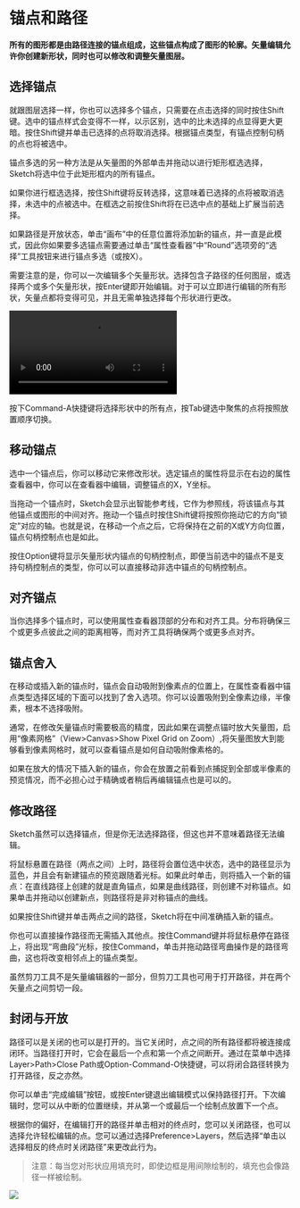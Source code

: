 # 锚点和路径

**所有的图形都是由路径连接的锚点组成，这些锚点构成了图形的轮廓。矢量编辑允许你创建新形状，同时也可以修改和调整矢量图层。**

## 选择锚点

就跟图层选择一样，你也可以选择多个锚点，只需要在点击选择的同时按住Shift键。选中的锚点样式会变得不一样，以示区别，选中的比未选择的点显得更大更暗。按住Shift键并单击已选择的点将取消选择。根据锚点类型，有锚点控制句柄的点也将被选中。

锚点多选的另一种方法是从矢量图的外部单击并拖动以进行矩形框选选择，Sketch将选中位于此矩形框内的所有锚点。

如果你进行框选选择，按住Shift键将反转选择，这意味着已选择的点将被取消选择，未选中的点被选中。在框选之前按住Shift将在已选中点的基础上扩展当前选择。

如果路径是开放状态，单击“画布”中的任意位置将添加新的锚点，并一直是此模式，因此你如果要多选锚点需要通过单击“属性查看器”中“Round”选项旁的“选择”工具按钮来进行锚点多选（或按X）。

需要注意的是，你可以一次编辑多个矢量形状。选择包含子路径的任何图层，或选择两个或多个矢量形状，按Enter键即开始编辑。对于可以立即进行编辑的所有形状，矢量点都将变得可见，并且无需单独选择每个形状进行更改。

![](https://www.sketch.com/images/pages/docs/05-vector/video/shape-edit-multiple@2x.mp4)

按下Command-A快捷键将选择形状中的所有点，按Tab键选中聚焦的点将按照放置顺序切换。

## 移动锚点

选中一个锚点后，你可以移动它来修改形状。选定锚点的属性将显示在右边的属性查看器中，你可以在查看器中编辑，调整锚点的X，Y坐标。

当拖动一个锚点时，Sketch会显示出智能参考线，它作为参照线，将该锚点与其他锚点或图形的中间对齐。拖动一个锚点时按住Shift键将按照你拖动它的方向“锁定”对应的轴。也就是说，在移动一个点之后，它将保持在之前的X或Y方向位置，锚点句柄控制点也是如此。

按住Option键将显示矢量形状内锚点的句柄控制点，即便当前选中的锚点不是支持句柄控制点的类型，你可以可以直接移动非选中锚点的句柄控制点。

## 对齐锚点

当你选择多个锚点时，可以使用属性查看器顶部的分布和对齐工具。分布将确保三个或更多点彼此之间的距离相等，而对齐工具将确保两个或更多点对齐。

## 锚点舍入

在移动或插入新的锚点时，锚点会自动吸附到像素点的位置上，在属性查看器中锚点类型选择区域的下面可以找到了舍入选项。你可以设置吸附到全像素边缘，半像素，根本不选择吸附。

通常，在修改矢量锚点时需要极高的精度，因此如果在调整点锚时放大矢量图，启用“像素网格”（View>Canvas>Show Pixel Grid on Zoom）,将矢量图放大到能够看到像素网格时，就可以查看锚点是如何自动吸附像素格的。

如果在放大的情况下插入新的锚点，你会在放置之前看到点捕捉到全部或半像素的预览情况，而不必担心过于精确或者稍后再编辑锚点也是可以的。

## 修改路径

Sketch虽然可以选择锚点，但是你无法选择路径，但这也并不意味着路径无法编辑。

将鼠标悬置在路径（两点之间）上时，路径将会置位选中状态，选中的路径显示为蓝色，并且会有新建锚点的预览跟随着光标。如果此时单击，则将插入一个新的锚点：在直线路径上创建的就是直角锚点，如果是曲线路径，则创建不对称锚点。如果单击并拖动以创建新点，则路径将是非对称锚点的曲线。

如果按住Shift键并单击两点之间的路径，Sketch将在中间准确插入新的锚点。

你也可以直接操作路径而无需插入其他点。按住Command键并将鼠标悬停在路径上，将出现“弯曲段”光标，按住Command，单击并拖动路径弯曲操作是的路径弯曲，这也将改变相邻点上的锚点类型。

虽然剪刀工具不是矢量编辑器的一部分，但剪刀工具也可用于打开路径，并在两个矢量点之间剪切一段。

## 封闭与开放

路径可以是关闭的也可以是打开的。当它关闭时，点之间的所有路径都将被连接成闭环。当路径打开时，它会在最后一个点和第一个点之间断开。通过在菜单中选择Layer>Path>Close Path或Option-Command-O快捷键，可以将闭合路径转换为打开路径，反之亦然。

你可以单击“完成编辑”按钮，或按Enter键退出编辑模式以保持路径打开。下次编辑时，您可以从中断的位置继续，并从第一个或最后一个绘制点放置下一个点。

根据你的偏好，在编辑打开的路径并单击相对的终点时，您可以关闭路径，也可以选择允许轻松编辑的点。您可以通过选择Preference>Layers，然后选择“单击以选择相反的终点时关闭路径”来更改此行为。

> 注意：每当您对形状应用填充时，即使边框是用间隙绘制的，填充也会像路径一样被绘制。

![](https://www.sketch.com/images/pages/docs/05-vector/open@2x.jpg)

